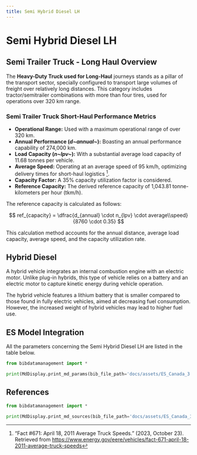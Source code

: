 ```yaml
---
title: Semi Hybrid Diesel LH
---
```


# Semi Hybrid Diesel LH

## Semi Trailer Truck - Long Haul Overview

The **Heavy-Duty Truck used for Long-Haul** journeys stands as a pillar
of the transport sector, specially configured to transport large volumes
of freight over relatively long distances. This category includes
tractor/semitrailer combinations with more than four tires, used for
operations over 320 km range.

### Semi Trailer Truck Short-Haul Performance Metrics

- **Operational Range:** Used with a maximum operational range of over
  320 km.
- **Annual Performance (*d~annual~*):** Boasting
  an annual performance capability of 274,000 km.
- **Load Capacity (*n~lpv~*):** With a substantial
  average load capacity of 11.68 tonnes per vehicle.
- **Average Speed:** Operating at an average speed of 95 km/h,
  optimizing delivery times for short-haul logistics [^1].
- **Capacity Factor:** A 35% capacity utilization factor is
  considered.
- **Reference Capacity:** The derived reference capacity of 1,043.81
  tonne-kilometers per hour (tkm/h).

The reference capacity is calculated as follows:

$$
ref_{capacity} = \dfrac{d_{annual} \cdot n_{lpv} \cdot average\\speed}{8760 \cdot 0.35}
$$

This calculation method accounts for the annual distance, average load
capacity, average speed, and the capacity utilization rate.

[^1]: “Fact \#671: April 18, 2011 Average Truck Speeds.” (2023,
October 23). Retrieved from
<https://www.energy.gov/eere/vehicles/fact-671-april-18-2011-average-truck-speeds>

## Hybrid Diesel

A hybrid vehicle integrates an internal combustion engine with an
electric motor. Unlike plug-in hybrids, this type of vehicle relies on a
battery and an electric motor to capture kinetic energy during vehicle
operation.

The hybrid vehicle features a lithium battery that is smaller compared
to those found in fully electric vehicles, aimed at decreasing fuel
consumption. However, the increased weight of hybrid vehicles may lead
to higher fuel use.

## ES Model Integration

All the parameters concerning the Semi Hybrid Diesel LH are listed in
the table below.

```python exec="on"
from bibdatamanagement import *

print(MdDisplay.print_md_params(bib_file_path='docs/assets/ES_Canada_3.bib',filter_entry='SEMI_LH_HY_DIESEL'))
```

## References

```python exec="on"
from bibdatamanagement import *

print(MdDisplay.print_md_sources(bib_file_path='docs/assets/ES_Canada_3.bib',filter_entry='SEMI_LH_HY_DIESEL'))
```
